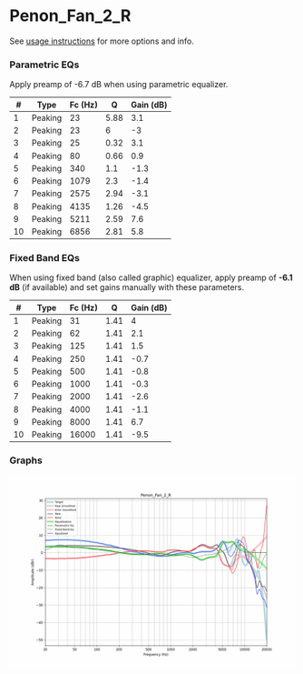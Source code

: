 # Penon_Fan_2_R
See [usage instructions](https://github.com/jaakkopasanen/AutoEq#usage) for more options and info.

### Parametric EQs
Apply preamp of -6.7 dB when using parametric equalizer.

|   # | Type    |   Fc (Hz) |    Q |   Gain (dB) |
|-----|---------|-----------|------|-------------|
|   1 | Peaking |        23 | 5.88 |         3.1 |
|   2 | Peaking |        23 | 6    |        -3   |
|   3 | Peaking |        25 | 0.32 |         3.1 |
|   4 | Peaking |        80 | 0.66 |         0.9 |
|   5 | Peaking |       340 | 1.1  |        -1.3 |
|   6 | Peaking |      1079 | 2.3  |        -1.4 |
|   7 | Peaking |      2575 | 2.94 |        -3.1 |
|   8 | Peaking |      4135 | 1.26 |        -4.5 |
|   9 | Peaking |      5211 | 2.59 |         7.6 |
|  10 | Peaking |      6856 | 2.81 |         5.8 |

### Fixed Band EQs
When using fixed band (also called graphic) equalizer, apply preamp of **-6.1 dB** (if available) and set gains manually with these parameters.

|   # | Type    |   Fc (Hz) |    Q |   Gain (dB) |
|-----|---------|-----------|------|-------------|
|   1 | Peaking |        31 | 1.41 |         4   |
|   2 | Peaking |        62 | 1.41 |         2.1 |
|   3 | Peaking |       125 | 1.41 |         1.5 |
|   4 | Peaking |       250 | 1.41 |        -0.7 |
|   5 | Peaking |       500 | 1.41 |        -0.8 |
|   6 | Peaking |      1000 | 1.41 |        -0.3 |
|   7 | Peaking |      2000 | 1.41 |        -2.6 |
|   8 | Peaking |      4000 | 1.41 |        -1.1 |
|   9 | Peaking |      8000 | 1.41 |         6.7 |
|  10 | Peaking |     16000 | 1.41 |        -9.5 |

### Graphs
![](./Penon_Fan_2_R.png)
